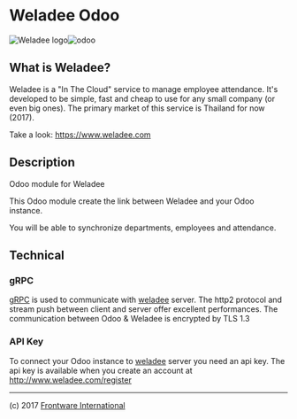 # Weladee Odoo 



![Weladee logo](https://vgy.me/jlVton.png)![odoo](https://vgy.me/BWJLks.png)

## What is Weladee?

Weladee is a "In The Cloud" service to manage employee attendance.
It's developed to be simple, fast and cheap to use for any small company (or even big ones).
The primary market of this service is Thailand for now (2017).

Take a look: https://www.weladee.com


## Description

Odoo module for Weladee

This Odoo module create the link between Weladee and your Odoo instance.

You will be able to synchronize departments, employees and attendance.

## Technical

### gRPC

[gRPC](https://grpc.io) is used to communicate with [weladee](https://www.weladee.com) server.
The http2 protocol and stream push between client and server offer excellent performances.
The communication between Odoo & Weladee is encrypted by TLS 1.3


### API Key

To connect your Odoo instance to [weladee](https://www.weladee.com) server you need an api key.
The api key is available when you create an account at http://www.weladee.com/register


---
(c) 2017 [Frontware International](https://www.frontware.co.th)